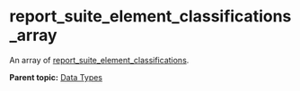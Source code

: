 # report\_suite\_element\_classifications\_array

An array of [report\_suite\_element\_classifications](r_report_suite_classifications.md#).

**Parent topic:** [Data Types](../data_types/c_datatypes.md)

